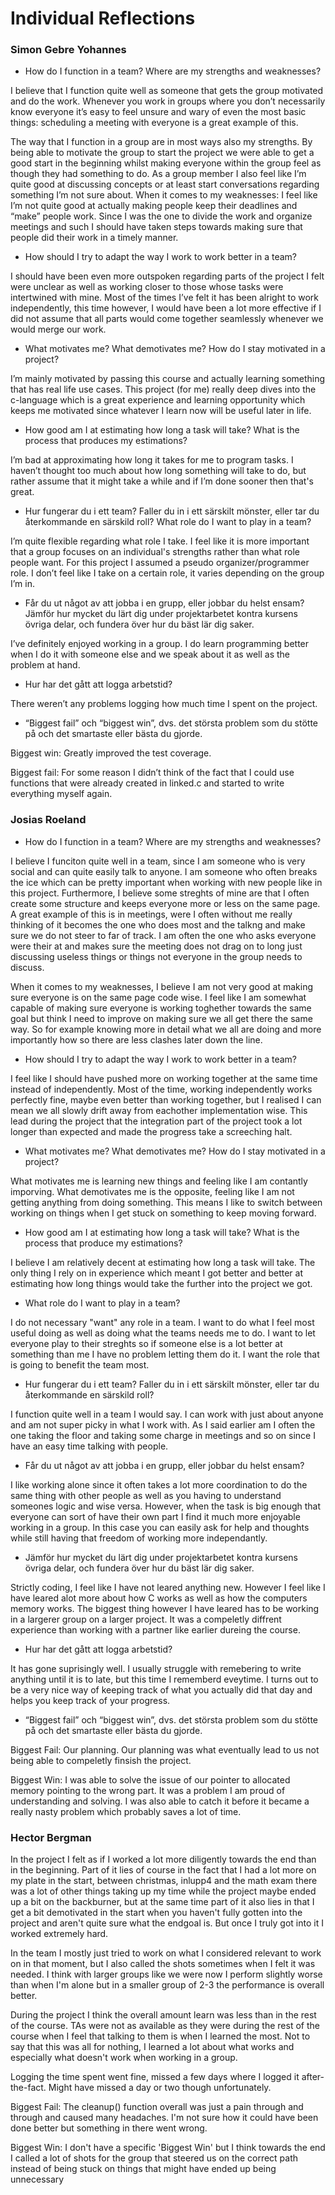 # Individual Reflections

<!-- Every project member shall write a short self reflection (about 1500–3000 characters. Note – all character counts in this document are to be interpreted as “as output by the wc command”) about their performance. What are your strengths and weaknesses in a project? What traits should you enhance, and what do you need to improve?

All individual reflections go into a separate section of the file proj/individual_reflections.md. Be sure to state your name in the beginning of your part.

This file should convince the examiner that each team member passes Y67.


Verkar som att alla ska skriva i samma dokument. 
    Så man skriver ett "avsnitt" per person i detta dokumet. -->


### Simon Gebre Yohannes 
- How do I function in a team? Where are my strengths and weaknesses?

I believe that I function quite well as someone that gets the group motivated and do the work. Whenever you work in groups where you don’t necessarily know everyone it’s easy to feel unsure and wary of even the most basic things: scheduling a meeting with everyone is a great example of this.

The way that I function in a group are in most ways also my strengths. By being able to motivate the group to start the project we were able to get a good start in the beginning whilst making everyone within the group feel as though they had something to do. As a group member I also feel like I’m quite good at discussing concepts or at least start conversations regarding something I’m not sure about. When it comes to my weaknesses: I feel like I’m not quite good at actually making people keep their deadlines and “make” people work. Since I was the one to divide the work and organize meetings and such I should have taken steps towards making sure that people did their work in a timely manner. 

- How should I try to adapt the way I work to work better in a team?

I should have been even more outspoken regarding parts of the project I felt were unclear as well as working closer to those whose tasks were intertwined with mine. Most of the times I’ve felt it has been alright to work independently, this time however, I would have been a lot more effective if I did not assume that all parts would come together seamlessly whenever we would merge our work.

- What motivates me? What demotivates me? How do I stay motivated in a project?

I’m mainly motivated by passing this course and actually learning something that has real life use cases. This project (for me) really deep dives into the c-language which is a great experience and learning opportunity which keeps me motivated since whatever I learn now will be useful later in life.

- How good am I at estimating how long a task will take? What is the process that produces my estimations?

I’m bad at approximating how long it takes for me to program tasks. I haven’t thought too much about how long something will take to do, but rather assume that it might take a while and if I’m done sooner then that's great.

- Hur fungerar du i ett team? Faller du in i ett särskilt mönster, eller tar du återkommande en särskild roll? What role do I want to play in a team?

I’m quite flexible regarding what role I take. I feel like it is more important that a group focuses on an individual's strengths rather than what role people want. For this project I assumed a pseudo organizer/programmer role. I don’t feel like I take on a certain role, it varies depending on the group I’m in.

- Får du ut något av att jobba i en grupp, eller jobbar du helst ensam? Jämför hur mycket du lärt dig under projektarbetet kontra kursens övriga delar, och fundera över hur du bäst lär dig saker.

I’ve definitely enjoyed working in a group. I do learn programming better when I do it with someone else and we speak about it as well as the problem at hand. 

- Hur har det gått att logga arbetstid?

There weren’t any problems logging how much time I spent on the project.

- “Biggest fail” och “biggest win”, dvs. det största problem som du stötte på och det smartaste eller bästa du gjorde.

Biggest win: Greatly improved the test coverage.

Biggest fail: For some reason I didn’t think of the fact that I could use functions that were already created in linked.c and started to write everything myself again.


### Josias Roeland

- How do I function in a team? Where are my strengths and weaknesses?

I believe I funciton quite well in a team, since I am someone who is very social and can quite easily talk to anyone. I am someone who often breaks the ice which can be pretty important when working with new people like in this project. Furthermore, I believe some streghts of mine are that I often create some structure and keeps everyone more or less on the same page. A great example of this is in meetings, were I often without me really thinking of it becomes the one who does most and the talkng and make sure we do not steer to far of track. I am often the one who asks everyone were their at and makes sure the meeting does not drag on to long just discussing useless things or things not everyone in the group needs to discuss. 

When it comes to my weaknesses, I believe I am not very good at making sure everyone is on the same page code wise. I feel like I am somewhat capable of making sure everyone is working toghether towards the same goal but think I need to improve on making sure we all get there the same way. So for example knowing more in detail what we all are doing and more importantly how so there are less clashes later down the line.


- How should I try to adapt the way I work to work better in a team?

I feel like I should have pushed more on working together at the same time instead of independently. Most of the time, working independently works perfectly fine, maybe even better than working together, but I realised I can mean we all slowly drift away from eachother implementation wise. This lead during the project that the integration part of the project took a lot longer than expected and made the progress take a screeching halt.

- What motivates me? What demotivates me? How do I stay motivated in a project?

What motivates me is learning new things and feeling like I am contantly imporving. What demotivates me is the opposite, feeling like I am not getting anything from doing something. This means I like to switch between working on things when I get stuck on something to keep moving forward.

- How good am I at estimating how long a task will take? What is the process that produce my estimations?

I believe I am relatively decent at estimating how long a task will take. The only thing I rely on in experience which meant I got better and better at estimating how long things would take the further into the project we got.

- What role do I want to play in a team?

I do not necessary "want" any role in a team. I want to do what I feel most useful doing as well as doing what the teams needs me to do. I want to let everyone play to their streghts so if someone else is a lot better at something than me I have no problem letting them do it. I want the role that is going to benefit the team most.

- Hur fungerar du i ett team? Faller du in i ett särskilt mönster, eller tar du återkommande en särskild roll?

I function quite well in a team I would say. I can work with just about anyone and am not super picky in what I work with. As I said earlier am I often the one taking the floor and taking some charge in meetings and so on since I have an easy time talking with people.

- Får du ut något av att jobba i en grupp, eller jobbar du helst ensam?

I like working alone since it often takes a lot more coordination to do the same thing with other people as well as you having to understand someones logic and wise versa. However, when the task is big enough that everyone can sort of have their own part I find it much more enjoyable working in a group. In this case you can easily ask for help and thoughts while still having that freedom of working more independantly.

- Jämför hur mycket du lärt dig under projektarbetet kontra kursens övriga delar, och fundera över hur du bäst lär dig saker.

Strictly coding, I feel like I have not leared anything new. However I feel like I have leared alot more about how C works as well as how the computers memory works. The biggest thing however I have leared has to be working in a largerer group on a larger project. It was a compeletly diffrent experience than working with a partner like earlier dureing the course.

- Hur har det gått att logga arbetstid?

It has gone suprisingly well. I usually struggle with remebering to write anything until it is to late, but this time I rememberd eveytime. I turns out to be a very nice way of keeping track of what you actually did that day and helps you keep track of your progress.

- “Biggest fail” och “biggest win”, dvs. det största problem som du stötte på och det smartaste eller bästa du gjorde.

Biggest Fail: Our planning. Our planning was what eventually lead to us not being able to compeletly finsish the project.

Biggest Win: I was able to solve the issue of our pointer to allocated memory pointing to the wrong part. It was a problem I am proud of understanding and solving. I was also able to catch it before it became a really nasty problem which probably saves a lot of time.


### Hector Bergman

In the project I felt as if I worked a lot more diligently towards the end than in the beginning. Part of it lies of course in the fact that I had a lot more on my plate in the start, between christmas, inlupp4 and the math exam there was a lot of other things taking up my time while the project maybe ended up a bit on the backburner, but at the same time part of it also lies in that I get a bit demotivated in the start when you haven't fully gotten into the project and aren't quite sure what the endgoal is. But once I truly got into it I worked extremely hard.

In the team I mostly just tried to work on what I considered relevant to work on in that moment, but I also called the shots sometimes when I felt it was needed. I think with larger groups like we were now I perform slightly worse than when I'm alone but in a smaller group of 2-3 the performance is overall better.

During the project I think the overall amount learn was less than in the rest of the course. TAs were not as available as they were during the rest of the course when I feel that talking to them is when I learned the most. Not to say that this was all for nothing, I learned a lot about what works and especially what doesn't work when working in a group.

Logging the time spent went fine, missed a few days where I logged it after-the-fact. Might have missed a day or two though unfortunately.

Biggest Fail:
The cleanup() function overall was just a pain through and through and caused many headaches. I'm not sure how it could have been done better but something in there went wrong.

Biggest Win:
I don't have a specific 'Biggest Win' but I think towards the end I called a lot of shots for the group that steered us on the correct path instead of being stuck on things that might have ended up being unnecessary
